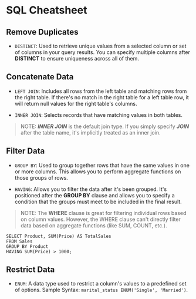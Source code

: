 # SQL Cheatsheet

## Remove Duplicates

- `DISTINCT`: Used to retrieve unique values from a selected column or set of columns in your query results. You can specify multiple columns after **DISTINCT** to ensure uniqueness across all of them.

## Concatenate Data

- `LEFT JOIN`: Includes all rows from the left table and matching rows from the right table. If there's no match in the right table for a left table row, it will return null values for the right table's columns.

- `INNER JOIN`: Selects records that have matching values in both tables.

> NOTE: **_INNER JOIN_** is the default join type. If you simply specify **_JOIN_** after the table name, it's implicitly treated as an inner join.

## Filter Data

- `GROUP BY`: Used to group together rows that have the same values in one or more columns. This allows you to perform aggregate functions on those groups of rows.

- `HAVING`: Allows you to filter the data after it's been grouped. It's positioned after the **GROUP BY** clause and allows you to specify a condition that the groups must meet to be included in the final result.

> NOTE: The **WHERE** clause is great for filtering individual rows based on column values. However, the WHERE clause can't directly filter data based on aggregate functions (like SUM, COUNT, etc.).

```
SELECT Product, SUM(Price) AS TotalSales
FROM Sales
GROUP BY Product
HAVING SUM(Price) > 1000;
```

## Restrict Data

- `ENUM`: A data type used to restrict a column's values to a predefined set of options. Sample Syntax: `marital_status ENUM('Single', 'Married')`.

